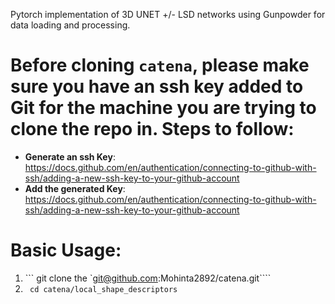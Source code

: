 Pytorch implementation of 3D UNET +/- LSD networks using Gunpowder for data loading and processing.

# Before cloning ```catena```, please make sure you have an ssh key added to Git for the machine you are trying to clone the repo in. Steps to follow:
- **Generate an ssh Key**: https://docs.github.com/en/authentication/connecting-to-github-with-ssh/adding-a-new-ssh-key-to-your-github-account
- **Add the generated Key**: https://docs.github.com/en/authentication/connecting-to-github-with-ssh/adding-a-new-ssh-key-to-your-github-account
  

# Basic Usage:
1. ``` git clone the  `git@github.com:Mohinta2892/catena.git````
2. ``` cd catena/local_shape_descriptors```

   
